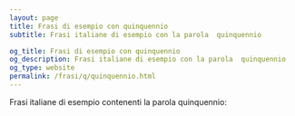 ```yaml
---
layout: page
title: Frasi di esempio con quinquennio 
subtitle: Frasi italiane di esempio con la parola  quinquennio

og_title: Frasi di esempio con quinquennio 
og_description: Frasi italiane di esempio con la parola  quinquennio
og_type: website
permalink: /frasi/q/quinquennio.html
---
```


Frasi italiane di esempio contenenti la parola quinquennio:


